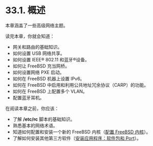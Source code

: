 # 33.1. 概述

本章涵盖了一些高级网络主题。

读完本章，你就会知道：

- 网关和路由的基础知识。
- 如何设置 USB 网络共享。
- 如何设置 IEEE® 802.11 和蓝牙®设备。
- 如何让 FreeBSD 充当网桥。
- 如何设置网络 PXE 启动。
- 如何在 FreeBSD 机器上设置 IPv6。
- 如何在 FreeBSD 中启用和利用公共地址冗余协议（CARP）的功能。
- 如何在 FreeBSD 上配置多个 VLAN。
- 配置蓝牙耳机。

在阅读本章之前，你应该：

- 了解 **/etc/rc** 脚本的基础知识。
- 熟悉基本的网络术语。
- 知道如何配置和安装一个新的 FreeBSD 内核（[配置 FreeBSD 内核](https://docs.freebsd.org/en/books/handbook/kernelconfig/index.html#kernelconfig)）。
- 了解如何安装其他第三方软件（[安装应用程序：软件包和 Port](https://docs.freebsd.org/en/books/handbook/ports/index.html#ports)）。

